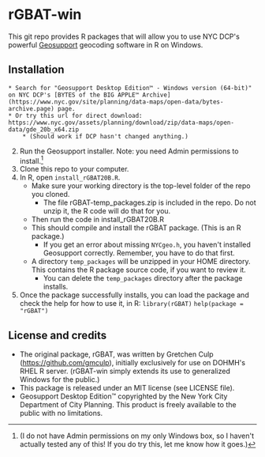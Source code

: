 # rGBAT-win
This git repo provides R packages that will allow you to use NYC DCP's powerful [Geosupport](https://www.nyc.gov/site/planning/data-maps/open-data/dwn-gde-home.page) geocoding software in R on Windows.

## Installation

    * Search for "Geosupport Desktop Edition™ - Windows version (64-bit)" on NYC DCP's [BYTES of the BIG APPLE™ Archive](https://www.nyc.gov/site/planning/data-maps/open-data/bytes-archive.page) page.
    * Or try this url for direct download: https://www.nyc.gov/assets/planning/download/zip/data-maps/open-data/gde_20b_x64.zip 
        * (Should work if DCP hasn't changed anything.)
2. Run the Geosupport installer. Note: you need Admin permissions to install.[^1]
3. Clone this repo to your computer.
4. In R, open ```install_rGBAT20B.R```. 
    * Make sure your working directory is the top-level folder of the repo you cloned. 
        * The file rGBAT-temp_packages.zip is included in the repo. Do not unzip it, the R code will do that for you.
    * Then run the code in install_rGBAT20B.R
    * This should compile and install the rGBAT package. (This is an R package.)
        * If you get an error about missing ```NYCgeo.h```, you haven't installed Geosupport correctly. Remember, you have to do that first.
    * A directory ```temp_packages``` will be unzipped in your HOME directory. This contains the R package source code, if you want to review it.
        * You can delete the ```temp_packages``` directory after the package installs.
5. Once the package successfully installs, you can load the package and check the help for how to use it, in R:
				```library(rGBAT)```
				```help(package = "rGBAT")```

[^1]: (I do not have Admin permissions on my only Windows box, so I haven't actually tested any of this! If you do try this, let me know how it goes.)

## License and credits
* The original package, rGBAT, was written by Gretchen Culp (https://github.com/gmculp), initially exclusively for use on DOHMH's RHEL R server. (rGBAT-win simply extends its use to generalized Windows for the public.)
* This package is released under an MIT license (see LICENSE file).
* Geosupport Desktop Edition™ copyrighted by the New York City Department of City Planning. This product is freely available to the public with no limitations. 



